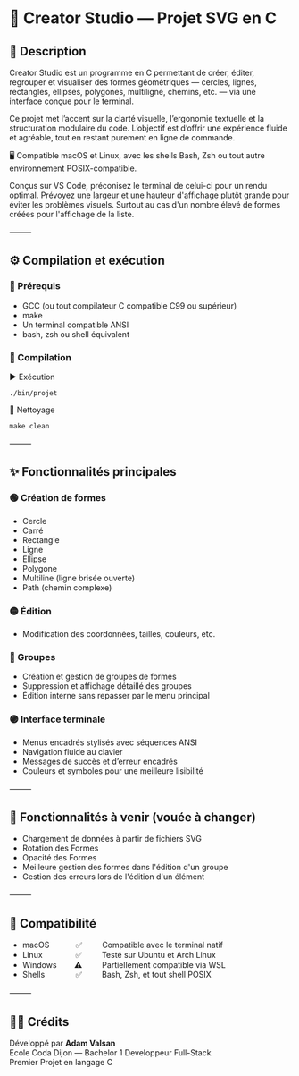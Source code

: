 # 🎨 Creator Studio — Projet SVG en C

## 🧭 Description

Creator Studio est un programme en C permettant de créer, éditer, regrouper et visualiser des formes géométriques — cercles, lignes, rectangles, ellipses, polygones, multiligne, chemins, etc. — via une interface conçue pour le terminal.

Ce projet met l’accent sur la clarté visuelle, l’ergonomie textuelle et la structuration modulaire du code.
L’objectif est d’offrir une expérience fluide et agréable, tout en restant purement en ligne de commande.

🖥️ Compatible macOS et Linux, avec les shells Bash, Zsh ou tout autre environnement POSIX-compatible.

Conçus sur VS Code, préconisez le terminal de celui-ci pour un rendu optimal.
Prévoyez une largeur et une hauteur d'affichage plutôt grande pour éviter les problèmes visuels. Surtout au cas d'un nombre élevé de formes créées pour l'affichage de la liste.

⸻

## ⚙️ Compilation et exécution

### 🧩 Prérequis  
-	GCC (ou tout compilateur C compatible C99 ou supérieur)  
-	make  
-	Un terminal compatible ANSI  
-	bash, zsh ou shell équivalent  

### 🔧 Compilation

▶️ Exécution

`./bin/projet`

🧹 Nettoyage

`make clean`


⸻

## ✨ Fonctionnalités principales

### 🟢 Création de formes  
-	Cercle  
-	Carré  
-	Rectangle  
-	Ligne  
-	Ellipse  
-	Polygone  
-	Multiline (ligne brisée ouverte)  
-	Path (chemin complexe)  

### 🟡 Édition
-	Modification des coordonnées, tailles, couleurs, etc.  

### 🔵 Groupes
-	Création et gestion de groupes de formes  
-	Suppression et affichage détaillé des groupes  
-	Édition interne sans repasser par le menu principal  

### 🟣 Interface terminale
-	Menus encadrés stylisés avec séquences ANSI  
-	Navigation fluide au clavier  
-	Messages de succès et d’erreur encadrés  
-	Couleurs et symboles pour une meilleure lisibilité  

⸻

## 🚧 Fonctionnalités à venir (vouée à changer)
-	Chargement de données à partir de fichiers SVG  
-	Rotation des Formes  
-	Opacité des Formes  
-	Meilleure gestion des formes dans l'édition d'un groupe
-	Gestion des erreurs lors de l'édition d'un élément  

⸻

## 🧱 Compatibilité

- macOS&nbsp;&nbsp;&nbsp;&nbsp;&nbsp;&nbsp;&nbsp;&nbsp;&nbsp;&nbsp;&nbsp;&nbsp;✅&nbsp;&nbsp;&nbsp;&nbsp;&nbsp;&nbsp;&nbsp;&nbsp;&nbsp;Compatible avec le terminal natif
- Linux&nbsp;&nbsp;&nbsp;&nbsp;&nbsp;&nbsp;&nbsp;&nbsp;&nbsp;&nbsp;&nbsp;&nbsp;&nbsp;&nbsp;&nbsp;✅&nbsp;&nbsp;&nbsp;&nbsp;&nbsp;&nbsp;&nbsp;&nbsp;&nbsp;Testé sur Ubuntu et Arch Linux
- Windows&nbsp;&nbsp;&nbsp;&nbsp;&nbsp;&nbsp;&nbsp;&nbsp;⚠️&nbsp;&nbsp;&nbsp;&nbsp;&nbsp;&nbsp;&nbsp;&nbsp;&nbsp;Partiellement compatible via WSL
- Shells&nbsp;&nbsp;&nbsp;&nbsp;&nbsp;&nbsp;&nbsp;&nbsp;&nbsp;&nbsp;&nbsp;&nbsp;&nbsp;&nbsp;✅&nbsp;&nbsp;&nbsp;&nbsp;&nbsp;&nbsp;&nbsp;&nbsp;&nbsp;Bash, Zsh, et tout shell POSIX

⸻

## 🧑‍💻 Crédits

Développé par **Adam Valsan**  
Ecole Coda Dijon — Bachelor 1 Developpeur Full-Stack  
Premier Projet en langage C
